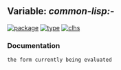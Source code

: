 ## Variable: ***common-lisp:-***
[![package](https://img.shields.io/badge/Package-COMMON--LISP-5f9ea0.svg?style=social&colorA=999999)](../) [![type](https://img.shields.io/badge/Type-Variable-5f9ea0.svg?style=social&colorA=999999)](../#variable) [![clhs](https://img.shields.io/badge/CLHS----5f9ea0.svg?style=social&colorA=999999)](http://www.lispworks.com/documentation/HyperSpec/Body/a__.htm) 
### Documentation
```
the form currently being evaluated
```
